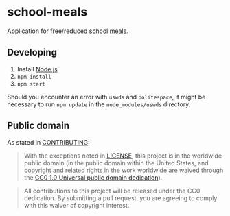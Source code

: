 # school-meals
Application for free/reduced [school meals](http://www.fns.usda.gov/school-meals/child-nutrition-programs).

## Developing

1. Install [Node.js](https://nodejs.org)
2. `npm install`
3. `npm start`

Should you encounter an error with `uswds` and `politespace`, it might be necessary to run `npm update` in the `node_modules/uswds` directory.

## Public domain

As stated in [CONTRIBUTING](CONTRIBUTING.md):

> With the exceptions noted in [LICENSE](LICENSE.md), this project is in the worldwide public domain (in the public domain within the United States, and copyright and related rights in the work worldwide are waived through the [CC0 1.0 Universal public domain dedication](https://creativecommons.org/publicdomain/zero/1.0/)).

> All contributions to this project will be released under the CC0
dedication. By submitting a pull request, you are agreeing to comply
with this waiver of copyright interest.
